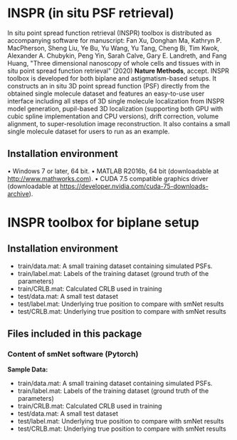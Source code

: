 # INSPR (in situ PSF retrieval)
In situ point spread function retrieval (INSPR) toolbox is distributed as accompanying software for manuscript: Fan Xu, Donghan Ma, Kathryn P. MacPherson, Sheng Liu, Ye Bu, Yu Wang, Yu Tang, Cheng Bi, Tim Kwok, Alexander A. Chubykin, Peng Yin, Sarah Calve, Gary E. Landreth, and Fang Huang, "Three dimensional nanoscopy of whole cells and tissues with in situ point spread function retrieval" (2020) **Nature Methods**, accept.
INSPR toolbox is developed for both biplane and astigmatism-based setups. It constructs an in situ 3D point spread function (PSF) directly from the obtained single molecule dataset and features an easy-to-use user interface including all steps of 3D single molecule localization from INSPR model generation, pupil-based 3D localization (supporting both GPU with cubic spline implementation and CPU versions), drift correction, volume alignment, to super-resolution image reconstruction. It also contains a small single molecule dataset for users to run as an example.

## Installation environment
• Windows 7 or later, 64 bit.
• MATLAB R2016b, 64 bit (downloadable at http://www.mathworks.com).
• CUDA 7.5 compatible graphics driver (downloadable at https://developer.nvidia.com/cuda-75-downloads-archive).

# INSPR toolbox for biplane setup
## Installation environment
* train/data.mat: A small training dataset containing simulated PSFs.
* train/label.mat: Labels of the training dataset (ground truth of the parameters)
* train/CRLB.mat: Calculated CRLB used in training
* test/data.mat: A small test dataset
* test/label.mat: Underlying true position to compare with smNet results
* test/CRLB.mat: Underlying true position to compare with smNet results


## Files included in this package
### Content of smNet software (Pytorch)
**Sample Data:**
* train/data.mat: A small training dataset containing simulated PSFs.
* train/label.mat: Labels of the training dataset (ground truth of the parameters)
* train/CRLB.mat: Calculated CRLB used in training
* test/data.mat: A small test dataset
* test/label.mat: Underlying true position to compare with smNet results
* test/CRLB.mat: Underlying true position to compare with smNet results
